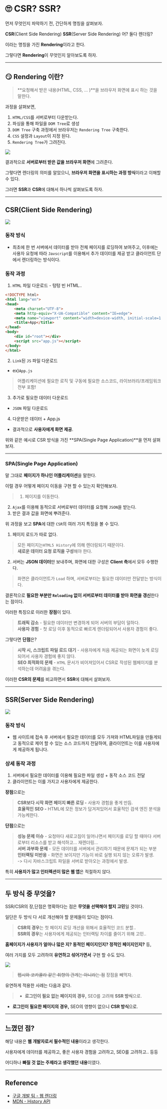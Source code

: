 # 🙄 CSR? SSR?

먼저 무엇인지 파악하기 전, 간단하게 명칭을 살펴보자.
> 
**CSR**(Client Side Rendering) 
**SSR**(Server Side Rendering)
어? 둘다 렌더링?

이라는 명칭을 가진 **Rendering**이라고 한다.

그렇다면 **Rendering**이 무엇인지 알아보도록 하자.

---

## 😏 Rendering 이란?

> **요청해서 받은 내용(HTML, CSS, ... )**을 
브라우저 화면에 표시 하는 것을 말한다.

과정을 살펴보면,

1. `HTML/CSS`를 서버로부터 다운받는다.
2. 파싱을 통해 파일을 `DOM Tree`로 생성
3. `DOM Tree` 구축 과정에서 브라우저는 `Rendering Tree` 구축한다.
4. `CSS` 설정과 `Layout`이 지정 된다.
5. `Rendering Tree`가 그려진다.

![](https://images.velog.io/images/minsgy/post/3b05cf60-42e7-44ca-962c-4e6119734a0a/image.png)

결과적으로 **서버로부터 받은 값을 브라우저 화면**에 그려준다. 

그렇다면 렌더링의 의미를 알았으니,
**브라우저 화면을 표시하는 과정 방식**이라고 이해할 수 있다.

그러면 **SSR**과 **CSR**에 대해서 하나씩 살펴보도록 하자.

---


## CSR(Client Side Rendering)

![](https://images.velog.io/images/minsgy/post/8fd537cd-0b05-494f-8032-b4c32f4230d5/image.png)

### 동작 방식

- 최초에 한 번 서버에서 데이터를 받아 전체 페이지를 로딩하여 보여주고, 
이후에는 사용자 요청에 따라 `Javscript`를 이용해서
추가 데이터를 제공 받고 클라이언트 단에서 렌더링하는 방식이다.


### 동작 과정

1. `HTML` 파일 다운로드 - 텅텅 빈 HTML..

```html
<!DOCTYPE html>
<html lang="en">
<head>
    <meta charset="UTF-8">
    <meta http-equiv="X-UA-Compatible" content="IE=edge">
    <meta name="viewport" content="width=device-width, initial-scale=1.0">
    <title>App</title>
</head>
<body>
    <div id="root"></div>
    <script src="app.js"></script>
</body>
</html>
```

2. `Link`된 `JS` 파일 다운로드
- ex)`App.js`
> 어플리케이션에 필요한 로직 및 구동에 필요한 소스코드, 라이브러리/프레임워크 전부 포함! 

3. 추가로 필요한 데이터 다운로드
- `JSON` 파일 다운로드

4. 다운받은 데이터 + App.js
- 결과적으로 **사용자에게 화면 제공**.


위와 같은 예시로 CSR 방식을 가진 **SPA(Single Page Application)**을 먼저 살펴보자.

---


### SPA(Single Page Application)

말 그대로 **페이지가 하나인 어플리케이션**을 말한다.

이럴 경우 어떻게 페이지 이동을 구현 할 수 있는지 확인해보자.
> 1. 페이지를 이동한다.  
2. `Ajax`를 이용해 동적으로 서버로부터 데이터를 요청해 `JSON`을 받는다.  
3. 받은 결과 값을 화면에 뿌려준다.  

위 과정을 보고 **SPA**에 대한 `CSR`의 여러 가지 특징을 볼 수 있다.

1. 페이지 로드가 따로 없다.
> 모든 페이지는`HTML5 History`에 의해 렌더링되기 때문이다.  
**새로운 데이터 요청 로직을 구성**해야 한다. 

2. 서버는 **JSON 데이터**만 보내주며, 화면에 대한 구성은 **Client 측**에서 모두 수행한다.
> 화면은 클라이언트가 `Load` 하며, 서버로부터는 필요한 데이터만 전달받는 방식이다.  

결론적으로 **필요한 부분만 `Reloading` 없이 서버로부터 데이터를 받아 화면을 갱신**한다는 점이다.

이러한 특징으로 이러한 **장점**이 있다.
> **트래픽 감소** - 필요한 데이터만 변경하게 되어 서버의 부담이 덜하다.  
**사용자 경험** - 첫 로딩 이후 동적으로 빠르게 렌더링되어서 사용자 경험이 좋다.  

그렇다면 **단점**은?
>  **시작 시, 스크립트 파일 로드 대기** - 사용자에게 처음 제공되는 화면이 늦게 로딩되어서 사용자 경험에 좋지 않다.  
**SEO 최적화의 문제** - `HTML` 문서가 비어져있어서 CSR로 작성된 웹페이지를 분석하는데 어려움을 겪는다.  

이러한 **CSR의 문제**를 비교하면서 **SSR**에 대해서 살펴보자.

---

## SSR(Server Side Rendering)

![](https://images.velog.io/images/minsgy/post/a86921c5-9aaa-40a8-b517-c2e35b7150d1/image.png)

### 동작 방식

- 웹 사이트에 접속 후 서버에서 필요한 데이터를 모두 가져와 HTML파일을 만들게되고 동적으로 제어 할 수 있는 소스 코드까지 전달하여, 클라이언트는 이를 사용자에게 제공하게 됩니다.


### 상세 동작 과정

1. 서버에서 필요한 데이터를 이용해 필요한 파일 생성 + 동작 소스 코드 전달
2. 클라이언트는 이를 가지고 사용자에게 제공한다.

**장점**으로는
> **CSR보다 시작 화면 페이지 빠른 로딩 -** 사용자 경험을 좋게 만듬.  
**효율적인 SEO -** HTML에 모든 정보가 담겨져있어서 효율적인 검색 엔진 분석을 가능케한다.

**단점**으로는
> **성능 문제 이슈** - 요청마다 새로고침이 일어나면서 페이지를 로딩 할 때마다 서버로부터 리소스를 받고 해석하고... 재렌더링...  
**서버 과부화 문제** - 모든 데이터를 서버에서 관리하기 때문에 문제가 되는 부분  
**인터랙팅 미반응** - 화면은 보이지만 기능이 바로 실행 되지 않는 오류가 발생.  
-> 다시 자바스크립트 파일을 서버로 받아오는 과정에서 발생.

특히 **사용자가 많고 인터렉션이 많은 웹 앱**은 적절하지 않다. 

---

## 두 방식 중 무엇을?

SSR/CSR의 장,단점은 명확하다는 점은 **무엇을 선택해야 할지 고민**일 것이다.

일단은 두 방식 다 서로 개선해야 할 문제들이 있다는 점이다.
> **CSR의 경우**는 첫 페이지 로딩 개선을 위해서 효율적인 코드 분할..  
**SSR의 경우**는 사용자에게 제공되는 인터랙팅 차이를 줄이기 위해 고민..


**홈페이지가 사용자가 얼마나 많은 지? 동적인 페이지인지? 정적인 페이지인지?** 등,

여러 가지를 모두 고려하여 **유연하고 섞어가면서** 구현 할 수도 있다.


![](https://images.velog.io/images/minsgy/post/ee066156-d0d5-44f4-9038-392174d390a5/image.png)
> ~~펩시와 코카콜라 같은 취향의 관계는 아니라는 점~~ 장점을 빼먹자.

유연하게 적용한 사례는 다음과 같다.
>  - **로그인이 필요 없는 페이지의 경우,** SEO를 고려해 **SSR 방식**으로.  
- **로그인이 필요한 페이지의 경우,** SEO의 영향이 없으니 **CSR 방식**으로.

---

## 느꼈던 점?

해당 내용은 **웹 개발자로서 필수적인 내용**이라고 생각한다.

사용자에게 데이터를 제공하고, 좋은 사용자 경험을 고려하고, SEO를 고려하고.. 등등  

어디하나 **빠질 것 없는 주제라고 생각했던 내용**이였다.


---

## Reference

- [구글 개발 팀 - 웹 렌더링](https://developers.google.com/web/updates/2019/02/rendering-on-the-web)
- [MDN - History API](https://developer.mozilla.org/ko/docs/Web/API/History_API)